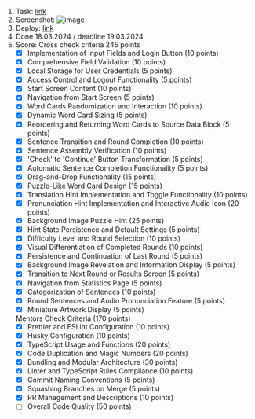 1. Task: [link](https://github.com/rolling-scopes-school/tasks/tree/master/stage2/tasks/puzzle)
2. Screenshot: 
![image](https://github.com/rolling-scopes-school/naya252-JSFE2023Q4/assets/52450582/61c7f4c2-a892-4c8b-b62a-6926d353a383)
3. Deploy: [link](https://naya252-puzzle.netlify.app/)
4. Done 18.03.2024 / deadline 19.03.2024
5. Score:
    Cross check criteria 245 points
    - [x] Implementation of Input Fields and Login Button (10 points)
    - [x] Comprehensive Field Validation (10 points)
    - [x] Local Storage for User Credentials (5 points)
    - [x] Access Control and Logout Functionality (5 points)
    - [x] Start Screen Content (10 points)
    - [x] Navigation from Start Screen (5 points)
    - [x] Word Cards Randomization and Interaction (10 points)
    - [x] Dynamic Word Card Sizing (5 points)
    - [x] Reordering and Returning Word Cards to Source Data Block (5 points)
    - [x] Sentence Transition and Round Completion (10 points)
    - [x] Sentence Assembly Verification (10 points)
    - [x] 'Check' to 'Continue' Button Transformation (5 points)
    - [x] Automatic Sentence Completion Functionality (5 points)
    - [x] Drag-and-Drop Functionality (15 points)
    - [x] Puzzle-Like Word Card Design (15 points)
    - [x] Translation Hint Implementation and Toggle Functionality (10 points)
    - [x] Pronunciation Hint Implementation and Interactive Audio Icon (20 points)
    - [x] Background Image Puzzle Hint (25 points)
    - [x] Hint State Persistence and Default Settings (5 points)
    - [x] Difficulty Level and Round Selection (10 points)
    - [x] Visual Differentiation of Completed Rounds (10 points)
    - [x] Persistence and Continuation of Last Round (5 points)
    - [x] Background Image Revelation and Information Display (5 points)
    - [x] Transition to Next Round or Results Screen (5 points)
    - [x] Navigation from Statistics Page (5 points)
    - [x] Categorization of Sentences (10 points)
    - [x] Round Sentences and Audio Pronunciation Feature (5 points)
    - [x] Miniature Artwork Display (5 points)
   
    Mentors Check Criteria (170 points)
    - [x] Prettier and ESLint Configuration (10 points)
    - [x] Husky Configuration (10 points)
    - [x] TypeScript Usage and Functions (20 points)
    - [x] Code Duplication and Magic Numbers (20 points)
    - [x] Bundling and Modular Architecture (30 points)
    - [x] Linter and TypeScript Rules Compliance (10 points)
    - [x] Commit Naming Conventions (5 points)
    - [x] Squashing Branches on Merge (5 points)
    - [x] PR Management and Descriptions (10 points)
    - [ ] Overall Code Quality (50 points)
